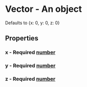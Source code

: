 

# Vector - An object



Defaults to {x: 0, y: 0, z: 0}



## Properties



### x - Required [number](number)



### y - Required [number](number)



### z - Required [number](number)

